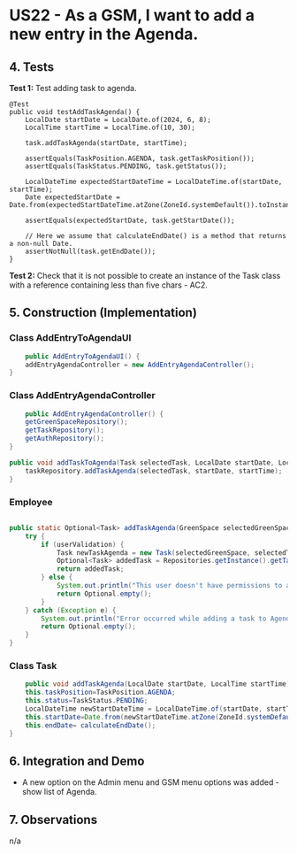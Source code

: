# US22 - As a GSM, I want to add a new entry in the Agenda.

## 4. Tests 

**Test 1:** Test adding task to agenda. 

	@Test
    public void testAddTaskAgenda() {
        LocalDate startDate = LocalDate.of(2024, 6, 8);
        LocalTime startTime = LocalTime.of(10, 30);

        task.addTaskAgenda(startDate, startTime);

        assertEquals(TaskPosition.AGENDA, task.getTaskPosition());
        assertEquals(TaskStatus.PENDING, task.getStatus());

        LocalDateTime expectedStartDateTime = LocalDateTime.of(startDate, startTime);
        Date expectedStartDate = Date.from(expectedStartDateTime.atZone(ZoneId.systemDefault()).toInstant());

        assertEquals(expectedStartDate, task.getStartDate());

        // Here we assume that calculateEndDate() is a method that returns a non-null Date.
        assertNotNull(task.getEndDate());
    }
	

**Test 2:** Check that it is not possible to create an instance of the Task class with a reference containing less than five chars - AC2. 

	




## 5. Construction (Implementation)

### Class AddEntryToAgendaUI

```java
    public AddEntryToAgendaUI() {
    addEntryAgendaController = new AddEntryAgendaController();
}

```

### Class AddEntryAgendaController

```java
    public AddEntryAgendaController() {
    getGreenSpaceRepository();
    getTaskRepository();
    getAuthRepository();
}

public void addTaskToAgenda(Task selectedTask, LocalDate startDate, LocalTime startTime) {
    taskRepository.addTaskAgenda(selectedTask, startDate, startTime);
}
```


### Employee
```java

public static Optional<Task> addTaskAgenda(GreenSpace selectedGreenSpace, Task selectedTask, LocalDate selectedDate, int startTime, TaskPosition agenda, boolean userValidation) {
    try {
        if (userValidation) {
            Task newTaskAgenda = new Task(selectedGreenSpace, selectedTask, selectedDate, startTime, agenda);
            Optional<Task> addedTask = Repositories.getInstance().getTaskRepository().addTask(newTaskAgenda);
            return addedTask;
        } else {
            System.out.println("This user doesn't have permissions to add tasks to Agenda");
            return Optional.empty();
        }
    } catch (Exception e) {
        System.out.println("Error occurred while adding a task to Agenda: " + e.getMessage());
        return Optional.empty();
    }
}
```
### Class Task

```java
    public void addTaskAgenda(LocalDate startDate, LocalTime startTime) {
    this.taskPosition=TaskPosition.AGENDA;
    this.status=TaskStatus.PENDING;
    LocalDateTime newStartDateTime = LocalDateTime.of(startDate, startTime);
    this.startDate=Date.from(newStartDateTime.atZone(ZoneId.systemDefault()).toInstant());
    this.endDate= calculateEndDate();
}
```
## 6. Integration and Demo

* A new option on the Admin menu and GSM menu options was added - show list of Agenda.


## 7. Observations

n/a